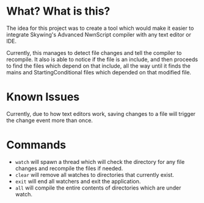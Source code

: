 # What? What is this?
The idea for this project was to create a tool which would make it easier to 
integrate Skywing's Advanced NwnScript compiler with any text editor or IDE.

Currently, this manages to detect file changes and tell the compiler to recompile. It
also is able to notice if the file is an include, and then proceeds to find the 
files which depend on that include, all the way until it finds the mains and
StartingConditional files which depended on that modified file.

# Known Issues
Currently, due to how text editors work, saving changes to a file will trigger the change event more than once.

# Commands
* `watch` will spawn a thread which will check the directory for any file changes and
recompile the files if needed.
* `clear` will remove all watches to directories that currently exist.
* `exit` will end all watchers and exit the application.
* `all` will compile the entire contents of directories which are under watch.

